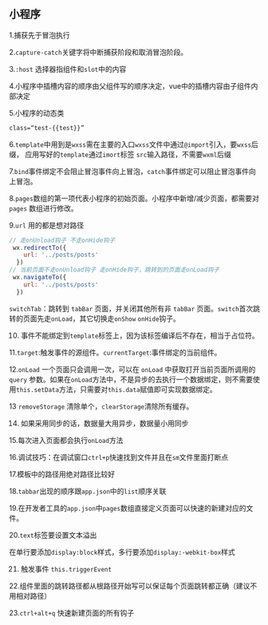 ## 小程序

1.捕获先于冒泡执行

2.`capture-catch`关键字将中断捕获阶段和取消冒泡阶段。

3.`:host` 选择器指组件和`slot`中的内容

4.小程序中插槽内容的顺序由父组件写的顺序决定，vue中的插槽内容由子组件内部决定

5.小程序的动态类

```html
class=“test-{{test}}”
```

6.`template`中用到是`wxss`需在主要的入口`wxss`文件中通过`@import`引入，要`wxss`后缀，
 应用写好的`template`通过`imort`标签  `src`输入路径，不需要`wxml`后缀

7.`bind`事件绑定不会阻止冒泡事件向上冒泡，`catch`事件绑定可以阻止冒泡事件向上冒泡。

8.`pages`数组的第一项代表小程序的初始页面。小程序中新增/减少页面，都需要对 `pages` 数组进行修改。

9.`url` 用的都是想对路径
```js
// 走onUnload钩子 不走onHide钩子
 wx.redirectTo({
    url: '../posts/posts'
  }) 
// 当前页面不走onUnload钩子 走onHide钩子，跳转到的页面走onLoad钩子
 wx.navigateTo({
    url: '../posts/posts'
  }) 
```

`switchTab`：跳转到 `tabBar` 页面，并关闭其他所有非 `tabBar` 页面。`switch`首次跳转的页面先走`onLoad`，其它切换走`onShow` `onHide`钩子。

10. 事件不能绑定到`template`标签上，因为该标签编译后不存在，相当于占位符。

11.`target`:触发事件的源组件。`currentTarget`:事件绑定的当前组件。

12.`onLoad` 一个页面只会调用一次，可以在 `onLoad` 中获取打开当前页面所调用的 `query` 参数。如果在`onLoad`方法中，不是异步的去执行一个数据绑定，则不需要使用`this.setData`方法，只需要对`this.data`赋值即可实现数据绑定。

13 `removeStorage` 清除单个，`clearStorage`清除所有缓存。

14. 如果采用同步的话，数据量大用异步，数据量小用同步

15.每次进入页面都会执行`onLoad`方法

16.调试技巧：在调试窗口`ctrl+p`快速找到文件并且在`sm`文件里面打断点

17.模板中的路径用绝对路径比较好

18.`tabbar`出现的顺序跟`app.json`中的`list`顺序关联

19.在开发者工具的`app.json`中`pages`数组直接定义页面可以快速的新建对应的文件。

20.`text`标签要设置文本溢出

在单行要添加`display:block`样式，多行要添加`display:-webkit-box`样式

21. 触发事件 `this.triggerEvent`

22.组件里面的跳转路径都从根路径开始写可以保证每个页面跳转都正确（建议不用相对路径）

23.`ctrl+alt+q` 快速新建页面的所有钩子